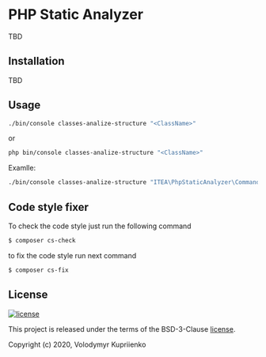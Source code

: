 PHP Static Analyzer
===================

TBD

Installation
------------

TBD

Usage
-----
```bash
./bin/console classes-analize-structure "<ClassName>"
```
or
```bash
php bin/console classes-analize-structure "<ClassName>"
```
Examlle:
```bash
./bin/console classes-analize-structure "ITEA\PhpStaticAnalyzer\Command\TestClassForReflection"
```

Code style fixer
----------------

To check the code style just run the following command


```bash
$ composer cs-check
```


to fix the code style run next command

```bash
$ composer cs-fix
```

License
-------

[![license](https://img.shields.io/github/license/greeflas/default-project.svg)](LICENSE)

This project is released under the terms of the BSD-3-Clause [license](LICENSE).

Copyright (c) 2020, Volodymyr Kupriienko
